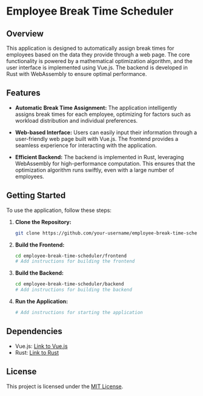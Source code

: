 # Employee Break Time Scheduler

## Overview

This application is designed to automatically assign break times for employees based on the data they provide through a web page. The core functionality is powered by a mathematical optimization algorithm, and the user interface is implemented using Vue.js. The backend is developed in Rust with WebAssembly to ensure optimal performance.

## Features

- **Automatic Break Time Assignment:** The application intelligently assigns break times for each employee, optimizing for factors such as workload distribution and individual preferences.

- **Web-based Interface:** Users can easily input their information through a user-friendly web page built with Vue.js. The frontend provides a seamless experience for interacting with the application.

- **Efficient Backend:** The backend is implemented in Rust, leveraging WebAssembly for high-performance computation. This ensures that the optimization algorithm runs swiftly, even with a large number of employees.

## Getting Started

To use the application, follow these steps:

1. **Clone the Repository:**
   ```bash
   git clone https://github.com/your-username/employee-break-time-scheduler.git
   ```

2. **Build the Frontend:**
   ```bash
   cd employee-break-time-scheduler/frontend
   # Add instructions for building the frontend
   ```

3. **Build the Backend:**
   ```bash
   cd employee-break-time-scheduler/backend
   # Add instructions for building the backend
   ```

4. **Run the Application:**
   ```bash
   # Add instructions for starting the application
   ```

## Dependencies

- Vue.js: [Link to Vue.js](https://vuejs.org/)
- Rust: [Link to Rust](https://www.rust-lang.org/)

## License

This project is licensed under the [MIT License](LICENSE.md).
